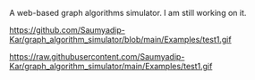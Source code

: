 A web-based graph algorithms simulator. I am still working on it.

https://github.com/Saumyadip-Kar/graph_algorithm_simulator/blob/main/Examples/test1.gif


https://raw.githubusercontent.com/Saumyadip-Kar/graph_algorithm_simulator/main/Examples/test1.gif